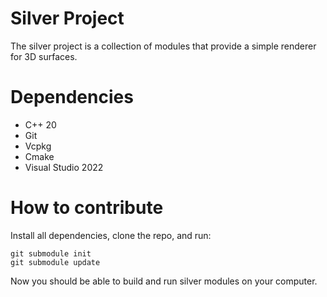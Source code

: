 # Silver Project

The silver project is a collection of modules that provide a simple renderer for 3D surfaces.

# Dependencies
- C++ 20
- Git
- Vcpkg
- Cmake
- Visual Studio 2022

# How to contribute
Install all dependencies, clone the repo, and run:
```
git submodule init
git submodule update
```

Now you should be able to build and run silver modules on your computer.